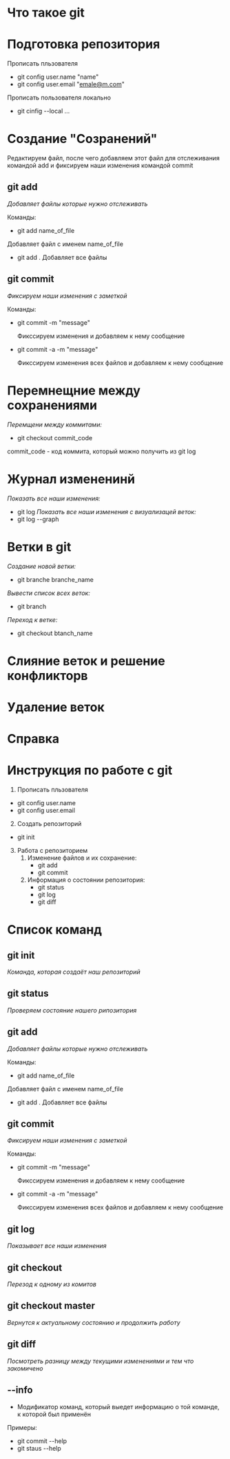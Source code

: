 
# Что такое git

# Подготовка репозитория
Прописать пльзователя
* git config user.name "name"
* git config user.email "emale@m.com"

Прописать пользователя локально
* git cinfig --local ...

# Создание "Созранений"
Редактируем файл, после чего добавляем этот файл для отслеживания командой add и фиксируем наши изменения командой commit
## git add
*Добавляет файлы которые нужно отслеживать*

Команды: 
* git add name_of_file

Добавляет файл с именем name_of_file

* git add .
    Добавляет все файлы
## git commit
*Фиксируем наши изменения с заметкой*

Команды: 
* git commit -m "message"

   Фикссируем изменения и добавляем к нему сообщение

* git commit  -a -m "message"

   Фикссируем изменения всех файлов и добавляем к нему сообщение

# Перемнещние между сохранениями
*Перемщени между коммитами:*

* git checkout commit_code

commit_code - код коммита, который можно получить из git log

# Журнал измененинй 
*Показать все наши изменения:*
* git log
*Показать все наши изменения c визуализацей веток:*
* git log --graph

# Ветки в git
*Создание новой ветки:*
* git branche branche_name

*Вывести список всех веток:*
* git branch

*Переход к ветке:*
* git checkout btanch_name


# Слияние веток и решение конфликторв

# Удаление веток

# Справка







# Инструкция по работе с git
1. Прописать пльзователя
* git config user.name
* git config user.email
2. Создать репозиторий
* git init 
3. Работа с репозиторием
    1. Изменение файлов и их сохранение:
        * git add
        * git commit    
    2. Информация о состоянии репозитория:
         * git status
         * git log
         * git diff                                      


# Список команд

## git init
*Команда, которая создаёт наш репозиторий* 

## git status 
*Проверяем состояние нашего рипозитория*

## git add
*Добавляет файлы которые нужно отслеживать*

Команды: 
* git add name_of_file

Добавляет файл с именем name_of_file

* git add .
    Добавляет все файлы

## git commit
*Фиксируем наши изменения с заметкой*

Команды: 
* git commit -m "message"

   Фикссируем изменения и добавляем к нему сообщение

* git commit  -a -m "message"

   Фикссируем изменения всех файлов и добавляем к нему сообщение

 ## git log
   *Показывает все наши изменения*

   ## git checkout
   *Перезод к одному из комитов*

   ## git checkout master
   *Вернутся к актуальному состоянию и продолжить работу*

   ## git diff
   *Посмотреть разницу между текущими изменениями и тем что закомичено*

   ## --info
   * Модификатор команд, который выедет информацию о той команде, к которой был применён

   Примеры:
 *  git commit --help 
 *  git staus --help

   